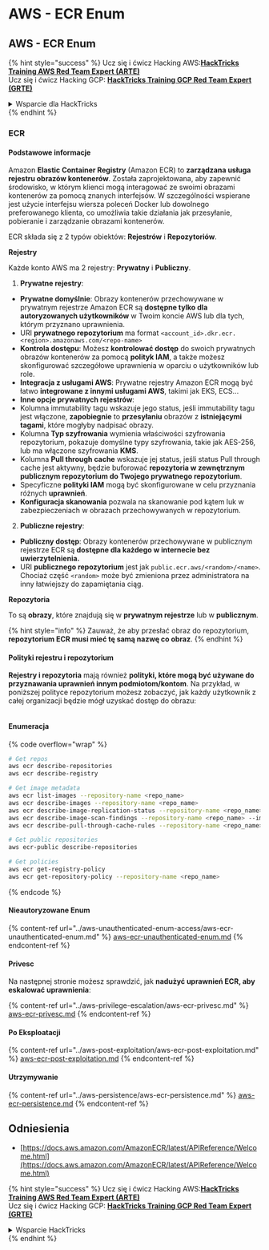 # AWS - ECR Enum

## AWS - ECR Enum

{% hint style="success" %}
Ucz się i ćwicz Hacking AWS:<img src="../../../.gitbook/assets/image (1).png" alt="" data-size="line">[**HackTricks Training AWS Red Team Expert (ARTE)**](https://training.hacktricks.xyz/courses/arte)<img src="../../../.gitbook/assets/image (1).png" alt="" data-size="line">\
Ucz się i ćwicz Hacking GCP: <img src="../../../.gitbook/assets/image (2).png" alt="" data-size="line">[**HackTricks Training GCP Red Team Expert (GRTE)**<img src="../../../.gitbook/assets/image (2).png" alt="" data-size="line">](https://training.hacktricks.xyz/courses/grte)

<details>

<summary>Wsparcie dla HackTricks</summary>

* Sprawdź [**plany subskrypcyjne**](https://github.com/sponsors/carlospolop)!
* **Dołącz do** 💬 [**grupy Discord**](https://discord.gg/hRep4RUj7f) lub [**grupy telegramowej**](https://t.me/peass) lub **śledź** nas na **Twitterze** 🐦 [**@hacktricks\_live**](https://twitter.com/hacktricks\_live)**.**
* **Podziel się trikami hackingowymi, przesyłając PR-y do** [**HackTricks**](https://github.com/carlospolop/hacktricks) i [**HackTricks Cloud**](https://github.com/carlospolop/hacktricks-cloud) repozytoriów github.

</details>
{% endhint %}

### ECR

#### Podstawowe informacje

Amazon **Elastic Container Registry** (Amazon ECR) to **zarządzana usługa rejestru obrazów kontenerów**. Została zaprojektowana, aby zapewnić środowisko, w którym klienci mogą interagować ze swoimi obrazami kontenerów za pomocą znanych interfejsów. W szczególności wspierane jest użycie interfejsu wiersza poleceń Docker lub dowolnego preferowanego klienta, co umożliwia takie działania jak przesyłanie, pobieranie i zarządzanie obrazami kontenerów.

ECR składa się z 2 typów obiektów: **Rejestrów** i **Repozytoriów**.

**Rejestry**

Każde konto AWS ma 2 rejestry: **Prywatny** i **Publiczny**.

1. **Prywatne rejestry**:

* **Prywatne domyślnie**: Obrazy kontenerów przechowywane w prywatnym rejestrze Amazon ECR są **dostępne tylko dla autoryzowanych użytkowników** w Twoim koncie AWS lub dla tych, którym przyznano uprawnienia.
* URI **prywatnego repozytorium** ma format `<account_id>.dkr.ecr.<region>.amazonaws.com/<repo-name>`
* **Kontrola dostępu**: Możesz **kontrolować dostęp** do swoich prywatnych obrazów kontenerów za pomocą **polityk IAM**, a także możesz skonfigurować szczegółowe uprawnienia w oparciu o użytkowników lub role.
* **Integracja z usługami AWS**: Prywatne rejestry Amazon ECR mogą być łatwo **integrowane z innymi usługami AWS**, takimi jak EKS, ECS...
* **Inne opcje prywatnych rejestrów**:
* Kolumna immutability tagu wskazuje jego status, jeśli immutability tagu jest włączone, **zapobiegnie** to **przesyłaniu** obrazów z **istniejącymi tagami**, które mogłyby nadpisać obrazy.
* Kolumna **Typ szyfrowania** wymienia właściwości szyfrowania repozytorium, pokazuje domyślne typy szyfrowania, takie jak AES-256, lub ma włączone szyfrowania **KMS**.
* Kolumna **Pull through cache** wskazuje jej status, jeśli status Pull through cache jest aktywny, będzie buforować **repozytoria w zewnętrznym publicznym repozytorium do Twojego prywatnego repozytorium**.
* Specyficzne **polityki IAM** mogą być skonfigurowane w celu przyznania różnych **uprawnień**.
* **Konfiguracja skanowania** pozwala na skanowanie pod kątem luk w zabezpieczeniach w obrazach przechowywanych w repozytorium.

2. **Publiczne rejestry**:

* **Publiczny dostęp**: Obrazy kontenerów przechowywane w publicznym rejestrze ECR są **dostępne dla każdego w internecie bez uwierzytelnienia.**
* URI **publicznego repozytorium** jest jak `public.ecr.aws/<random>/<name>`. Chociaż część `<random>` może być zmieniona przez administratora na inny łatwiejszy do zapamiętania ciąg.

**Repozytoria**

To są **obrazy**, które znajdują się w **prywatnym rejestrze** lub w **publicznym**.

{% hint style="info" %}
Zauważ, że aby przesłać obraz do repozytorium, **repozytorium ECR musi mieć tę samą nazwę co obraz**.
{% endhint %}

#### Polityki rejestru i repozytorium

**Rejestry i repozytoria** mają również **polityki, które mogą być używane do przyznawania uprawnień innym podmiotom/kontom**. Na przykład, w poniższej polityce repozytorium możesz zobaczyć, jak każdy użytkownik z całej organizacji będzie mógł uzyskać dostęp do obrazu:

<figure><img src="../../../.gitbook/assets/image (280).png" alt=""><figcaption></figcaption></figure>

#### Enumeracja

{% code overflow="wrap" %}
```bash
# Get repos
aws ecr describe-repositories
aws ecr describe-registry

# Get image metadata
aws ecr list-images --repository-name <repo_name>
aws ecr describe-images --repository-name <repo_name>
aws ecr describe-image-replication-status --repository-name <repo_name> --image-id <image_id>
aws ecr describe-image-scan-findings --repository-name <repo_name> --image-id <image_id>
aws ecr describe-pull-through-cache-rules --repository-name <repo_name> --image-id <image_id>

# Get public repositories
aws ecr-public describe-repositories

# Get policies
aws ecr get-registry-policy
aws ecr get-repository-policy --repository-name <repo_name>
```
{% endcode %}

#### Nieautoryzowane Enum

{% content-ref url="../aws-unauthenticated-enum-access/aws-ecr-unauthenticated-enum.md" %}
[aws-ecr-unauthenticated-enum.md](../aws-unauthenticated-enum-access/aws-ecr-unauthenticated-enum.md)
{% endcontent-ref %}

#### Privesc

Na następnej stronie możesz sprawdzić, jak **nadużyć uprawnień ECR, aby eskalować uprawnienia**:

{% content-ref url="../aws-privilege-escalation/aws-ecr-privesc.md" %}
[aws-ecr-privesc.md](../aws-privilege-escalation/aws-ecr-privesc.md)
{% endcontent-ref %}

#### Po Eksploatacji

{% content-ref url="../aws-post-exploitation/aws-ecr-post-exploitation.md" %}
[aws-ecr-post-exploitation.md](../aws-post-exploitation/aws-ecr-post-exploitation.md)
{% endcontent-ref %}

#### Utrzymywanie

{% content-ref url="../aws-persistence/aws-ecr-persistence.md" %}
[aws-ecr-persistence.md](../aws-persistence/aws-ecr-persistence.md)
{% endcontent-ref %}

## Odniesienia

* [https://docs.aws.amazon.com/AmazonECR/latest/APIReference/Welcome.html](https://docs.aws.amazon.com/AmazonECR/latest/APIReference/Welcome.html)

{% hint style="success" %}
Ucz się i ćwicz Hacking AWS:<img src="../../../.gitbook/assets/image (1).png" alt="" data-size="line">[**HackTricks Training AWS Red Team Expert (ARTE)**](https://training.hacktricks.xyz/courses/arte)<img src="../../../.gitbook/assets/image (1).png" alt="" data-size="line">\
Ucz się i ćwicz Hacking GCP: <img src="../../../.gitbook/assets/image (2).png" alt="" data-size="line">[**HackTricks Training GCP Red Team Expert (GRTE)**<img src="../../../.gitbook/assets/image (2).png" alt="" data-size="line">](https://training.hacktricks.xyz/courses/grte)

<details>

<summary>Wsparcie HackTricks</summary>

* Sprawdź [**plany subskrypcyjne**](https://github.com/sponsors/carlospolop)!
* **Dołącz do** 💬 [**grupy Discord**](https://discord.gg/hRep4RUj7f) lub [**grupy telegram**](https://t.me/peass) lub **śledź** nas na **Twitterze** 🐦 [**@hacktricks\_live**](https://twitter.com/hacktricks\_live)**.**
* **Dziel się sztuczkami hackingowymi, przesyłając PR-y do** [**HackTricks**](https://github.com/carlospolop/hacktricks) i [**HackTricks Cloud**](https://github.com/carlospolop/hacktricks-cloud) repozytoriów github.

</details>
{% endhint %}
